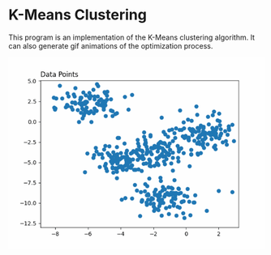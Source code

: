 # K-Means Clustering

This program is an implementation of the K-Means clustering algorithm. It can also generate gif animations of the optimization process.

![clustering gif](https://github.com/VictorSuciu/K-Means-Clustering/blob/master/kmeans_animation.gif)

